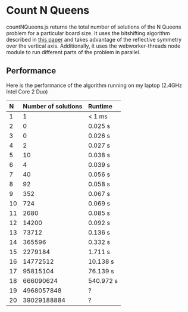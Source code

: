 Count N Queens
==============

countNQueens.js returns the total number of solutions of the N Queens problem for a particular board size. It uses the bitshifting algorithm described in [this paper](http://citeseerx.ist.psu.edu/viewdoc/download?doi=10.1.1.51.7113&rep=rep1&type=pdf) and takes advantage of the reflective symmetry over the vertical axis. Additionally, it uses the webworker-threads node module to run different parts of the problem in parallel. 

Performance
-----------

Here is the performance of the algorithm running on my laptop (2.4GHz Intel Core 2 Duo)

| N  | Number of solutions | Runtime         |
|:-- |:------------------- |:--------------- |
| 1  | 1                   | < 1 ms          |
| 2  | 0                   | 0.025 s         |
| 3  | 0                   | 0.026 s         |
| 4  | 2                   | 0.027 s         |
| 5  | 10                  | 0.038 s         |
| 6  | 4                   | 0.039 s         |
| 7  | 40                  | 0.056 s         |
| 8  | 92                  | 0.058 s         |
| 9  | 352                 | 0.067 s         |
| 10 | 724                 | 0.069 s         |
| 11 | 2680                | 0.085 s         |
| 12 | 14200               | 0.092 s         |
| 13 | 73712               | 0.136 s         |
| 14 | 365596              | 0.332 s         |
| 15 | 2279184             | 1.711 s         |
| 16 | 14772512            | 10.138 s        |
| 17 | 95815104            | 76.139 s        |
| 18 | 666090624           | 540.972 s       |
| 19 | 4968057848          | ?               |
| 20 | 39029188884         | ?               |